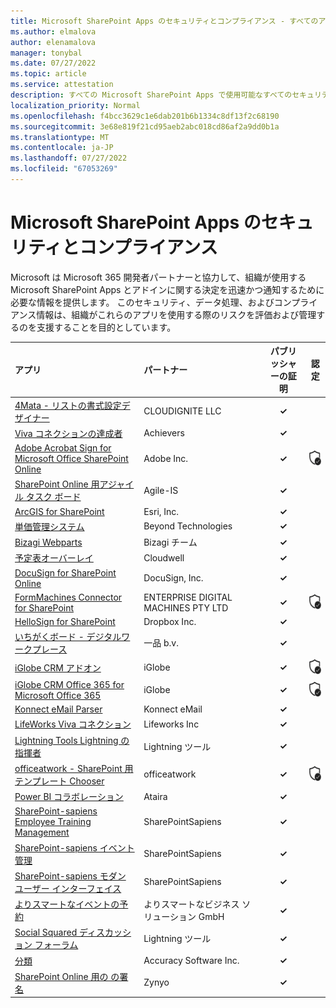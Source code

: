 ```yaml
---
title: Microsoft SharePoint Apps のセキュリティとコンプライアンス - すべてのアプリ
ms.author: elmalova
author: elenamalova
manager: tonybal
ms.date: 07/27/2022
ms.topic: article
ms.service: attestation
description: すべての Microsoft SharePoint Apps で使用可能なすべてのセキュリティ情報とコンプライアンス情報。
localization_priority: Normal
ms.openlocfilehash: f4bcc3629c1e6dab201b6b1334c8df13f2c68190
ms.sourcegitcommit: 3e68e819f21cd95aeb2abc018cd86af2a9dd0b1a
ms.translationtype: MT
ms.contentlocale: ja-JP
ms.lasthandoff: 07/27/2022
ms.locfileid: "67053269"
---
```

# <a name="microsoft-sharepoint-apps-security-and-compliance"></a>Microsoft SharePoint Apps のセキュリティとコンプライアンス

Microsoft は Microsoft 365 開発者パートナーと協力して、組織が使用する Microsoft SharePoint Apps とアドインに関する決定を迅速かつ通知するために必要な情報を提供します。 このセキュリティ、データ処理、およびコンプライアンス情報は、組織がこれらのアプリを使用する際のリスクを評価および管理するのを支援することを目的としています。

| **アプリ** | **パートナー** | **パブリッシャーの証明** | **認定** |
|:--------|:------------|:----------------------:|:-------------:|
| [4Mata - リストの書式設定デザイナー](./cloudignite-llc-4mata-list-formatting-designer.md) | CLOUDIGNITE LLC | **✓** |  |
| [Viva コネクションの達成者](./achievers-for-viva-connections.md) | Achievers | **✓** |  |
| [Adobe Acrobat Sign for Microsoft Office SharePoint Online](./adobe-inc-acrobat-sign-for-microsoft-sharepoint-online.md) | Adobe Inc. | **✓** | <img alt="Certified application badge" src="../media/certified-badge.png" height="25" width="25" /> |
| [SharePoint Online 用アジャイル タスク ボード](./agile-is-task-board-for-sharepoint-online.md) | Agile-IS | **✓** |  |
| [ArcGIS for SharePoint](./esri-inc-arcgis-for-sharepoint.md) | Esri, Inc. | **✓** |  |
| [単価管理システム](./beyond-technologies-bid-management-system.md) | Beyond Technologies | **✓** |  |
| [Bizagi Webparts](./bizagi-team-webparts.md) | Bizagi チーム | **✓** |  |
| [予定表オーバーレイ](./cloudwell-calendar-overlay.md) | Cloudwell | **✓** |  |
| [DocuSign for SharePoint Online](./docusign-inc-for-sharepoint-online.md) | DocuSign, Inc. | **✓** |  |
| [FormMachines Connector for SharePoint](./enterprise-digital-machines-pty-ltd-formmachines-connector-for-sharepoint.md) | ENTERPRISE DIGITAL MACHINES PTY LTD | **✓** | <img alt="Certified application badge" src="../media/certified-badge.png" height="25" width="25" /> |
| [HelloSign for SharePoint](./dropbox-inc-hellosign-for-sharepoint.md) | Dropbox Inc. | **✓** |  |
| [いちがくボード - デジタルワークプレース](./ichicraft-bv-boards-your-digital-workplace.md) | 一品 b.v. | **✓** |  |
| [iGlobe CRM アドオン](./iglobe-crm-add-ons.md) | iGlobe | **✓** | <img alt="Certified application badge" src="../media/certified-badge.png" height="25" width="25" /> |
| [iGlobe CRM Office 365 for Microsoft Office 365](./iglobe-crm-office-365-for-microsoft.md) | iGlobe | **✓** | <img alt="Certified application badge" src="../media/certified-badge.png" height="25" width="25" /> |
| [Konnect eMail Parser](./konnect-email-parser.md) | Konnect eMail | **✓** |  |
| [LifeWorks Viva コネクション](./lifeworks-inc-viva-connections.md) | Lifeworks Inc | **✓** |  |
| [Lightning Tools Lightning の指揮者](./lightning-tools-conductor.md) | Lightning ツール | **✓** |  |
| [officeatwork - SharePoint 用テンプレート Chooser](./officeatwork-officeatworktemplate-chooser-for-sharepoint.md) | officeatwork | **✓** | <img alt="Certified application badge" src="../media/certified-badge.png" height="25" width="25" /> |
| [Power BI コラボレーション](./ataira-power-bi-collaboration.md) | Ataira | **✓** |  |
| [SharePoint-sapiens Employee Training Management](./sharepointsapiens-employee-training-management.md) | SharePointSapiens | **✓** |  |
| [SharePoint-sapiens イベント管理](./sharepointsapiens-event-management.md) | SharePointSapiens | **✓** |  |
| [SharePoint-sapiens モダン ユーザー インターフェイス](./sharepointsapiens-modern-user-interface.md) | SharePointSapiens | **✓** |  |
| [よりスマートなイベントの予約](./smarter-business-solutions-gmbh-event-booking.md) | よりスマートなビジネス ソリューション GmbH | **✓** |  |
| [Social Squared ディスカッション フォーラム](./lightning-tools-social-squared-discussion-forums.md) | Lightning ツール | **✓** |  |
| [分類](./accuracy-software-inc-taxonomy.md) | Accuracy Software Inc. | **✓** |  |
| [SharePoint Online 用の     の署名](./zynyo-sign-for-sharepoint-online.md) | Zynyo | **✓** |  |
